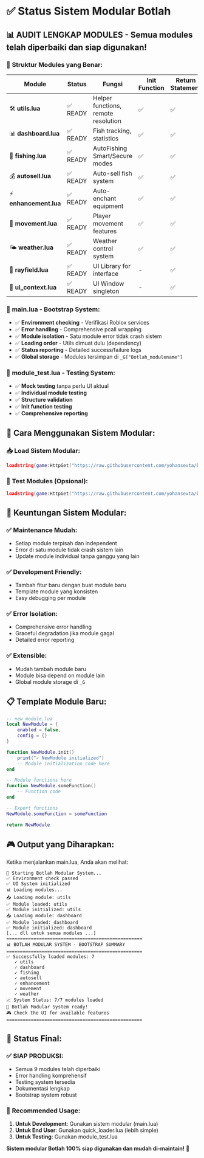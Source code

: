 # ✅ Status Sistem Modular Botlah

## 📊 **AUDIT LENGKAP MODULES** - Semua modules telah diperbaiki dan siap digunakan!

### 🎯 **Struktur Modules yang Benar**:

| Module | Status | Fungsi | Init Function | Return Statement |
|--------|--------|--------|---------------|------------------|
| 🛠️ **utils.lua** | ✅ READY | Helper functions, remote resolution | ✅ | ✅ |
| 📊 **dashboard.lua** | ✅ READY | Fish tracking, statistics | ✅ | ✅ |
| 🎣 **fishing.lua** | ✅ READY | AutoFishing Smart/Secure modes | ✅ | ✅ |
| 💰 **autosell.lua** | ✅ READY | Auto-sell fish system | ✅ | ✅ |
| ⚡ **enhancement.lua** | ✅ READY | Auto-enchant equipment | ✅ | ✅ |
| 🏃 **movement.lua** | ✅ READY | Player movement features | ✅ | ✅ |
| 🌤️ **weather.lua** | ✅ READY | Weather control system | ✅ | ✅ |
| 🎨 **rayfield.lua** | ✅ READY | UI Library for interface | - | ✅ |
| 🔧 **ui_context.lua** | ✅ READY | UI Window singleton | - | ✅ |

### 🚀 **main.lua** - Bootstrap System:
- ✅ **Environment checking** - Verifikasi Roblox services
- ✅ **Error handling** - Comprehensive pcall wrapping
- ✅ **Module isolation** - Satu module error tidak crash sistem
- ✅ **Loading order** - Utils dimuat dulu (dependency)
- ✅ **Status reporting** - Detailed success/failure logs
- ✅ **Global storage** - Modules tersimpan di `_G["Botlah_modulename"]`

### 🧪 **module_test.lua** - Testing System:
- ✅ **Mock testing** tanpa perlu UI aktual
- ✅ **Individual module testing**
- ✅ **Structure validation**
- ✅ **Init function testing**  
- ✅ **Comprehensive reporting**

## 🎯 **Cara Menggunakan Sistem Modular**:

### 📥 **Load Sistem Modular**:
```lua
loadstring(game:HttpGet("https://raw.githubusercontent.com/yohansevta/botlah/main/main.lua"))()
```

### 🧪 **Test Modules** (Opsional):
```lua
loadstring(game:HttpGet("https://raw.githubusercontent.com/yohansevta/botlah/main/module_test.lua"))()
```

## 🔧 **Keuntungan Sistem Modular**:

### ✅ **Maintenance Mudah**:
- Setiap module terpisah dan independent
- Error di satu module tidak crash sistem lain
- Update module individual tanpa ganggu yang lain

### ✅ **Development Friendly**:
- Tambah fitur baru dengan buat module baru
- Template module yang konsisten
- Easy debugging per module

### ✅ **Error Isolation**:
- Comprehensive error handling
- Graceful degradation jika module gagal
- Detailed error reporting

### ✅ **Extensible**:
- Mudah tambah module baru
- Module bisa depend on module lain
- Global module storage di `_G`

## 📋 **Template Module Baru**:

```lua
-- new_module.lua
local NewModule = {
    enabled = false,
    config = {}
}

function NewModule.init()
    print("✓ NewModule initialized")
    -- Module initialization code here
end

-- Module functions here
function NewModule.someFunction()
    -- Function code
end

-- Export functions
NewModule.someFunction = someFunction

return NewModule
```

## 🎮 **Output yang Diharapkan**:

Ketika menjalankan main.lua, Anda akan melihat:
```
🚀 Starting Botlah Modular System...
✅ Environment check passed
✅ UI System initialized
📊 Loading modules...
📥 Loading module: utils
✅ Module loaded: utils
✅ Module initialized: utils
📥 Loading module: dashboard
✅ Module loaded: dashboard
✅ Module initialized: dashboard
[... dll untuk semua modules ...]
==================================================
📊 BOTLAH MODULAR SYSTEM - BOOTSTRAP SUMMARY
==================================================
✅ Successfully loaded modules: 7
   ✓ utils
   ✓ dashboard
   ✓ fishing
   ✓ autosell
   ✓ enhancement
   ✓ movement
   ✓ weather
📈 System Status: 7/7 modules loaded
🎉 Botlah Modular System ready!
🎮 Check the UI for available features
==================================================
```

## 🎯 **Status Final**:

### ✅ **SIAP PRODUKSI**:
- Semua 9 modules telah diperbaiki
- Error handling komprehensif
- Testing system tersedia
- Dokumentasi lengkap
- Bootstrap system robust

### 🚀 **Recommended Usage**:
1. **Untuk Development**: Gunakan sistem modular (main.lua)
2. **Untuk End User**: Gunakan quick_loader.lua (lebih simple)
3. **Untuk Testing**: Gunakan module_test.lua

**Sistem modular Botlah 100% siap digunakan dan mudah di-maintain!** 🎉
